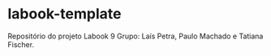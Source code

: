 # labook-template
Repositório do projeto Labook 9
Grupo: Laís Petra, Paulo Machado e Tatiana Fischer.



